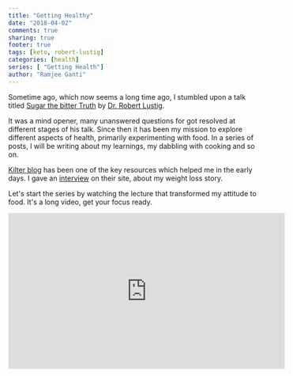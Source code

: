 ```yaml
---
title: "Getting Healthy"
date: "2018-04-02"
comments: true
sharing: true
footer: true
tags: [keto, robert-lustig]
categories: [health]
series: [ "Getting Health"]
author: "Ramjee Ganti"
---
```


Sometime ago, which now seems a long time ago, I stumbled upon a talk titled [Sugar the bitter Truth](https://www.youtube.com/watch?v=dBnniua6-oM) by [Dr. Robert Lustig](http://www.robertlustig.com/).

It was a mind opener, many unanswered questions for got resolved at different stages of his talk. Since then it has been my mission to explore different aspects of health, primarily experimenting with food. In a series of posts, I will be writing about my learnings, my dabbling with cooking and so on.

[Kilter blog](https://blog.kilter.in/) has been one of the key resources which helped me in the early days. I gave an [interview](https://blog.kilter.in/my-keto-an-interview-for-kilter-a0a37df9e8ce) on their site, about my weight loss story.

Let's start the series by watching the lecture that transformed my attitude to food. It's a long video, get your focus ready.

<iframe width="560" height="315" src="https://www.youtube.com/embed/dBnniua6-oM" frameborder="0" allow="autoplay; encrypted-media" allowfullscreen></iframe>

